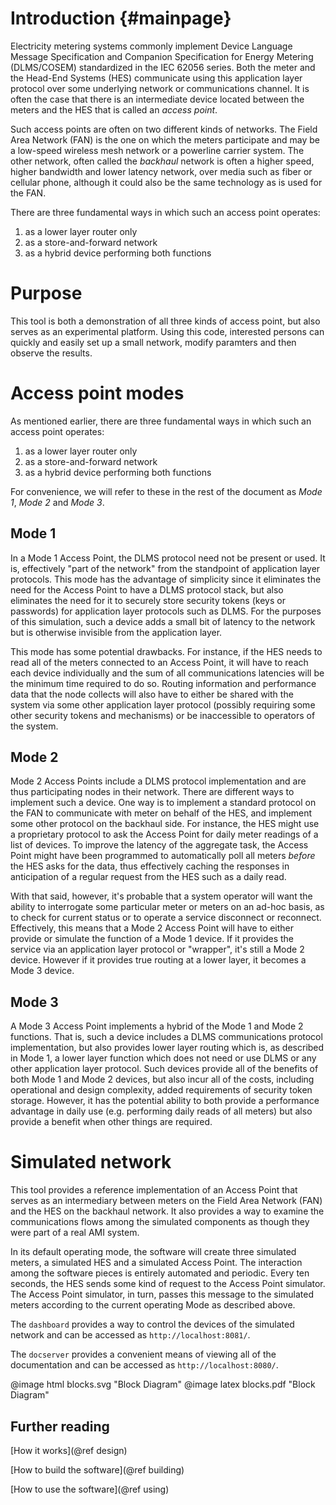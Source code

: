 # Introduction {#mainpage} #

Electricity metering systems commonly implement Device Language Message Specification and Companion Specification for Energy Metering (DLMS/COSEM) standardized in the IEC 62056 series. Both the meter and the Head-End Systems (HES) communicate using this application layer protocol over some underlying network or communications channel.  It is often the case that there is an intermediate device located between the meters and the HES that is called an *access point*.

Such access points are often on two different kinds of networks.  The Field Area Network (FAN) is the one on which the meters participate and may be a low-speed wireless mesh network or a powerline carrier system.  The other network, often called the *backhaul* network is often a higher speed, higher bandwidth and lower latency network, over media such as fiber or cellular phone, although it could also be the same technology as is used for the FAN.

There are three fundamental ways in which such an access point operates:

 1. as a lower layer router only
 2. as a store-and-forward network
 3. as a hybrid device performing both functions

# Purpose 
This tool is both a demonstration of all three kinds of access point, but also serves as an experimental platform.  Using this code, interested persons can quickly and easily set up a small network, modify paramters and then observe the results.

# Access point modes
As mentioned earlier, there are three fundamental ways in which such an access point operates:

 1. as a lower layer router only
 2. as a store-and-forward network
 3. as a hybrid device performing both functions

For convenience, we will refer to these in the rest of the document as *Mode 1*, *Mode 2* and *Mode 3*.

## Mode 1
In a Mode 1 Access Point, the DLMS protocol need not be present or used.  It is, effectively "part of the network" from the standpoint of application layer protocols.  This mode has the advantage of simplicity since it eliminates the need for the Access Point to have a DLMS protocol stack, but also eliminates the need for it to securely store security tokens (keys or passwords) for application layer protocols such as DLMS.  For the purposes of this simulation, such a device adds a small bit of latency to the network but is otherwise invisible from the application layer.  

This mode has some potential drawbacks.  For instance, if the HES needs to read all of the meters connected to an Access Point, it will have to reach each device individually and the sum of all communications latencies will be the minimum time required to do so.  Routing information and performance data that the node collects will also have to either be shared with the system via some other application layer protocol (possibly requiring some other security tokens and mechanisms) or be inaccessible to operators of the system.

## Mode 2
Mode 2 Access Points include a DLMS protocol implementation and are thus participating nodes in their network.  There are different ways to implement such a device. One way is to implement a standard protocol on the FAN to communicate with meter on behalf of the HES, and implement some other protocol on the backhaul side.  For instance, the HES might use a proprietary protocol to ask the Access Point for daily meter readings of a list of devices.  To improve the latency of the aggregate task, the Access Point might have been programmed to automatically poll all meters *before* the HES asks for the data, thus effectively caching the responses in anticipation of a regular request from the HES such as a daily read.  

With that said, however, it's probable that a system operator will want the ability to interrogate some particular meter or meters on an ad-hoc basis, as to check for current status or to operate a service disconnect or reconnect.  Effectively, this means that a Mode 2 Access Point will have to either provide or simulate the function of a Mode 1 device.  If it provides the service via an application layer protocol or "wrapper", it's still a Mode 2 device.  However if it provides true routing at a lower layer, it becomes a Mode 3 device.

## Mode 3
A Mode 3 Access Point implements a hybrid of the Mode 1 and Mode 2 functions.  That is, such a device includes a DLMS communications protocol implementation, but also provides lower layer routing which is, as described in Mode 1, a lower layer function which does not need or use DLMS or any other application layer protocol.  Such devices provide all of the benefits of both Mode 1 and Mode 2 devices, but also incur all of the costs, including operational and design complexity, added requirements of security token storage.  However, it has the potential ability to both provide a performance advantage in daily use (e.g. performing daily reads of all meters) but also provide a benefit when other things are required.

# Simulated network
This tool provides a reference implementation of an Access Point that serves as an intermediary between meters on the Field Area Network (FAN) and the HES on the backhaul network. It also provides a way to examine the communications flows among the simulated components as though they were part of a real AMI system.

In its default operating mode, the software will create three simulated meters, a simulated HES and a simulated Access Point.  The interaction among the software pieces is entirely automated and periodic.  Every ten seconds, the HES sends some kind of request to the Access Point simulator.  The Access Point simulator, in turn, passes this message to the simulated meters according to the current operating Mode as described above. 

The `dashboard` provides a way to control the devices of the simulated network and can be accessed as `http://localhost:8081/`.

The `docserver` provides a convenient means of viewing all of the documentation and can be accessed as `http://localhost:8080/`.

@image html blocks.svg "Block Diagram"
@image latex blocks.pdf "Block Diagram"


## Further reading
[How it works](@ref design)

[How to build the software](@ref building)

[How to use the software](@ref using)
